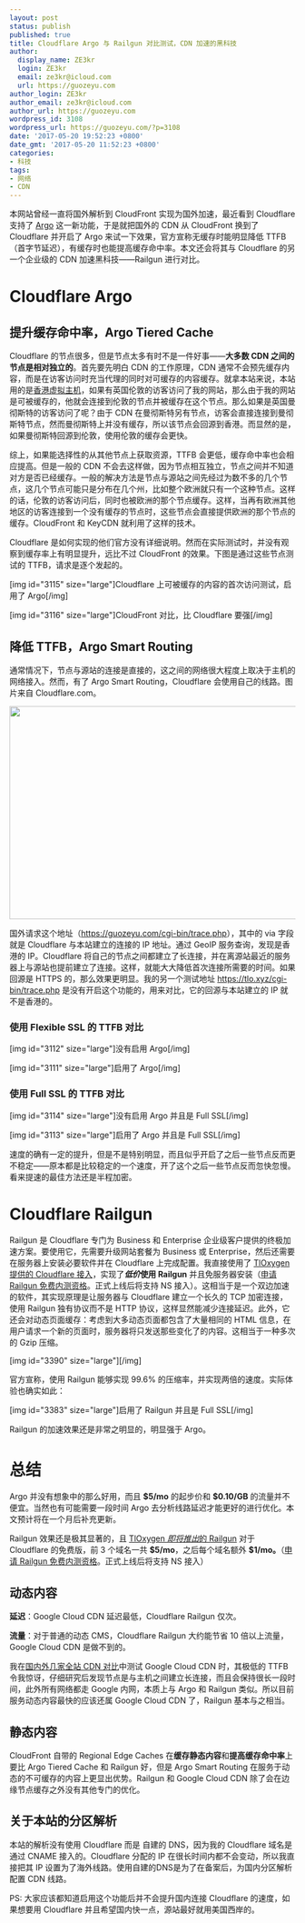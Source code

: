 ```yaml
---
layout: post
status: publish
published: true
title: Cloudflare Argo 与 Railgun 对比测试，CDN 加速的黑科技
author:
  display_name: ZE3kr
  login: ZE3kr
  email: ze3kr@icloud.com
  url: https://guozeyu.com
author_login: ZE3kr
author_email: ze3kr@icloud.com
author_url: https://guozeyu.com
wordpress_id: 3108
wordpress_url: https://guozeyu.com/?p=3108
date: '2017-05-20 19:52:23 +0800'
date_gmt: '2017-05-20 11:52:23 +0800'
categories:
- 科技
tags:
- 网络
- CDN
---
```

<p>本网站曾经一直将国外解析到 CloudFront 实现为国外加速，最近看到 Cloudflare 支持了 <a href="https://blog.cloudflare.com/argo/">Argo</a> 这一新功能，于是就把国外的 CDN 从 CloudFront 换到了 Cloudflare 并开启了 Argo 来试一下效果，官方宣称无缓存时能明显降低 TTFB（首字节延迟），有缓存时也能提高缓存命中率。本文还会将其与 Cloudflare 的另一个企业级的 CDN 加速黑科技——Railgun 进行对比。<br />
<!--more--></p>
<h1>Cloudflare Argo</h1>
<h2>提升缓存命中率，Argo Tiered Cache</h2>
<p>Cloudflare 的节点很多，但是节点太多有时不是一件好事——<strong>大多数 CDN 之间的节点是相对独立的</strong>。首先要先明白 CDN 的工作原理，CDN 通常不会预先缓存内容，而是在访客访问时充当代理的同时对可缓存的内容缓存。就拿本站来说，本站用的是<a href="https://domain.tloxygen.com/web-hosting/index.php" target="_blank">香港虚拟主机</a>，如果有英国伦敦的访客访问了我的网站，那么由于我的网站是可被缓存的，他就会连接到伦敦的节点并被缓存在这个节点。那么如果是英国曼彻斯特的访客访问了呢？由于 CDN 在曼彻斯特另有节点，访客会直接连接到曼彻斯特节点，然而曼彻斯特上并没有缓存，所以该节点会回源到香港。而显然的是，如果曼彻斯特回源到伦敦，使用伦敦的缓存会更快。</p>
<p>综上，如果能选择性的从其他节点上获取资源，TTFB 会更低，缓存命中率也会相应提高。但是一般的 CDN 不会去这样做，因为节点相互独立，节点之间并不知道对方是否已经缓存。一般的解决方法是节点与源站之间先经过为数不多的几个节点，这几个节点可能只是分布在几个州，比如整个欧洲就只有一个这种节点。这样的话，伦敦的访客访问后，同时也被欧洲的那个节点缓存。这样，当再有欧洲其他地区的访客连接到一个没有缓存的节点时，这些节点会直接提供欧洲的那个节点的缓存。CloudFront 和 KeyCDN 就利用了这样的技术。</p>
<p>Cloudflare 是如何实现的他们官方没有详细说明。然而在实际测试时，并没有观察到缓存率上有明显提升，远比不过 CloudFront 的效果。下图是通过这些节点测试的 TTFB，请求是逐个发起的。</p>
<p>[img id="3115" size="large"]Cloudflare 上可被缓存的内容的首次访问测试，启用了 Argo[/img]</p>
<p>[img id="3116" size="large"]CloudFront 对比，比 Cloudflare 要强[/img]</p>
<h2>降低 TTFB，Argo Smart Routing</h2>
<p>通常情况下，节点与源站的连接是直接的，这之间的网络很大程度上取决于主机的网络接入。然而，有了 Argo Smart Routing，Cloudflare 会使用自己的线路。图片来自 Cloudflare.com。</p>
<p><img class="aligncenter wp-image-3109 size-full" src="https://cdn.landcement.com/sites/2/2017/05/argo_animation.gif" alt="" width="960" height="375" /></p>
<p>国外请求这个地址（<a href="https://guozeyu.com/cgi-bin/trace.php" target="_blank">https://guozeyu.com/cgi-bin/trace.php</a>），其中的 via 字段就是 Cloudflare 与本站建立的连接的 IP 地址。通过 GeoIP 服务查询，发现是香港的 IP。Cloudflare 将自己的节点之间都建立了长连接，并在离源站最近的服务器上与源站也提前建立了连接。这样，就能大大降低首次连接所需要的时间。如果回源是 HTTPS 的，那么效果更明显。我的另一个测试地址 <a href="https://tlo.xyz/cgi-bin/trace.php" target="_blank">https://tlo.xyz/cgi-bin/trace.php</a> 是没有开启这个功能的，用来对比，它的回源与本站建立的 IP 就不是香港的。</p>
<h3>使用 Flexible SSL 的 TTFB 对比</h3>
<p>[img id="3112" size="large"]没有启用 Argo[/img]</p>
<p>[img id="3111" size="large"]启用了 Argo[/img]</p>
<h3>使用 Full SSL 的 TTFB 对比</h3>
<p>[img id="3114" size="large"]没有启用 Argo 并且是 Full SSL[/img]</p>
<p>[img id="3113" size="large"]启用了 Argo 并且是 Full SSL[/img]</p>
<p>速度的确有一定的提升，但是不是特别明显，而且似乎开启了之后一些节点反而更不稳定——原本都是比较稳定的一个速度，开了这个之后一些节点反而忽快忽慢。看来提速的最佳方法还是半程加密。</p>
<h1>Cloudflare Railgun</h1>
<p>Railgun 是 Cloudflare 专门为 Business 和 Enterprise 企业级客户提供的终极加速方案。要使用它，先需要升级网站套餐为 Business 或 Enterprise，然后还需要在服务器上安装必要软件并在 Cloudflare 上完成配置。我直接使用了 <a href="https://guozeyu.com/2017/11/cloudflare-cnameip/">TlOxygen 提供的 Cloudflare 接入</a>，实现了<i><b>低价</b></i><strong>使用 Railgun</strong> 并且免服务器安装（<a href="mailto:ze3kr@icloud.com?subject=%E7%94%B3%E8%AF%B7%20Railgun%20%E5%86%85%E6%B5%8B%E8%B5%84%E6%A0%BC&amp;body=%E6%88%91%E7%9A%84%E5%9F%9F%E5%90%8D%E6%98%AF%EF%BC%9A%E8%AF%B7%E5%A1%AB%E5%86%99%0A%0A%23%23%23%20%E4%B8%8D%E8%A6%81%E6%9B%B4%E6%94%B9%E4%BB%A5%E4%B8%8B%E5%86%85%E5%AE%B9%20%23%23%23%0A%0A%E6%88%91%E7%9F%A5%E9%81%93%E5%8F%91%E9%80%81%E6%AD%A4%E9%82%AE%E4%BB%B6%E5%90%8E%EF%BC%8C%E7%BD%91%E7%AB%99%E9%9A%8F%E6%97%B6%E5%B0%B1%E5%8F%AF%E8%83%BD%E8%A2%AB%E5%90%AF%E7%94%A8%20Railgun%EF%BC%8C%E4%B8%8D%E6%AD%A3%E7%A1%AE%E7%9A%84%E9%85%8D%E7%BD%AE%E5%B0%86%E4%BC%9A%E5%BD%B1%E5%93%8D%E7%BD%91%E7%AB%99%E5%86%85%E5%AE%B9%E3%80%82%0A%0A%E6%88%91%E7%9A%84%E5%9F%9F%E5%90%8D%E5%B7%B2%E7%BB%8F%E5%9C%A8%20TlOxygen%20%E6%8E%A5%E5%85%A5%E3%80%82%E6%88%91%E4%BA%86%E8%A7%A3%E5%88%B0%E5%86%85%E6%B5%8B%E5%8F%AF%E8%83%BD%E6%9C%89%E4%B8%8D%E7%A8%B3%E5%AE%9A%E6%80%A7%EF%BC%8C%E4%B8%94%E6%9C%AA%E5%BF%85%E6%9C%89%E6%8A%80%E6%9C%AF%E6%94%AF%E6%8C%81%E3%80%82%E6%88%91%E6%B2%A1%E6%9C%89%E5%BC%80%E5%90%AF%E9%92%88%E5%AF%B9%20Cloudflare%20%E7%9A%84%E9%98%B2%E7%81%AB%E5%A2%99%E3%80%82%E6%88%91%E4%B9%9F%E7%9F%A5%E9%81%93%E5%86%85%E6%B5%8B%E7%9A%84%E5%85%8D%E8%B4%B9%E4%BD%BF%E7%94%A8%E8%B5%84%E6%A0%BC%E9%9A%8F%E6%97%B6%E5%8F%AF%E8%83%BD%E7%BB%93%E6%9D%9F%EF%BC%8C%E9%9C%80%E8%A6%81%E4%BA%A4%E8%B4%B9%E6%89%8D%E8%83%BD%E7%BB%A7%E7%BB%AD%E4%BD%BF%E7%94%A8%20Railgun%20%E5%8A%9F%E8%83%BD%E3%80%82%0A%0A%E6%AD%A4%E5%A4%96%EF%BC%8C%E6%88%91%E4%B9%9F%E5%B7%B2%E7%BB%8F%E9%98%85%E8%AF%BB%E7%9B%B8%E5%85%B3%E4%BD%BF%E7%94%A8%E8%AF%B4%E6%98%8E%20https%3A%2F%2Fwiki.tloxygen.com%2FCloudFlare_%25E6%258E%25A5%25E5%2585%25A5%2FRailgun">申请 Railgun 免费内测资格</a>。正式上线后将支持 NS 接入）。这相当于是一个双边加速的软件，其实现原理是让服务器与 Cloudflare 建立一个长久的 TCP 加密连接，使用 Railgun 独有协议而不是 HTTP 协议，这样显然能减少连接延迟。此外，它还会对动态页面缓存：考虑到大多动态页面都包含了大量相同的 HTML 信息，在用户请求一个新的页面时，服务器将只发送那些变化了的内容。这相当于一种多次的 Gzip 压缩。</p>
<p>[img id="3390" size="large"][/img]</p>
<p>官方宣称，使用 Railgun 能够实现 99.6% 的压缩率，并实现两倍的速度。实际体验也确实如此：</p>
<p>[img id="3383" size="large"]启用了 Railgun 并且是 Full SSL[/img]</p>
<p>Railgun 的加速效果还是非常之明显的，明显强于 Argo。</p>
<h1>总结</h1>
<p>Argo 并没有想象中的那么好用，而且 <b>$5/mo</b> 的起步价和 <b>$0.10/GB</b> 的流量并不便宜。当然也有可能需要一段时间 Argo 去分析线路延迟才能更好的进行优化。本文预计将在一个月后补充更新。</p>
<p>Railgun 效果还是极其显著的，且 <a href="https://guozeyu.com/2017/11/cloudflare-cnameip/">TlOxygen <i>即将推出</i>的 Railgun</a> 对于 Cloudflare 的免费版，前 3 个域名一共 <b>$5/mo</b>，之后每个域名额外 <b>$1/mo。</b>（<a href="mailto:ze3kr@icloud.com?subject=%E7%94%B3%E8%AF%B7%20Railgun%20%E5%86%85%E6%B5%8B%E8%B5%84%E6%A0%BC&amp;body=%E6%88%91%E7%9A%84%E5%9F%9F%E5%90%8D%E6%98%AF%EF%BC%9A%E8%AF%B7%E5%A1%AB%E5%86%99%0A%0A%23%23%23%20%E4%B8%8D%E8%A6%81%E6%9B%B4%E6%94%B9%E4%BB%A5%E4%B8%8B%E5%86%85%E5%AE%B9%20%23%23%23%0A%0A%E6%88%91%E7%9F%A5%E9%81%93%E5%8F%91%E9%80%81%E6%AD%A4%E9%82%AE%E4%BB%B6%E5%90%8E%EF%BC%8C%E7%BD%91%E7%AB%99%E9%9A%8F%E6%97%B6%E5%B0%B1%E5%8F%AF%E8%83%BD%E8%A2%AB%E5%90%AF%E7%94%A8%20Railgun%EF%BC%8C%E4%B8%8D%E6%AD%A3%E7%A1%AE%E7%9A%84%E9%85%8D%E7%BD%AE%E5%B0%86%E4%BC%9A%E5%BD%B1%E5%93%8D%E7%BD%91%E7%AB%99%E5%86%85%E5%AE%B9%E3%80%82%0A%0A%E6%88%91%E7%9A%84%E5%9F%9F%E5%90%8D%E5%B7%B2%E7%BB%8F%E5%9C%A8%20TlOxygen%20%E6%8E%A5%E5%85%A5%E3%80%82%E6%88%91%E4%BA%86%E8%A7%A3%E5%88%B0%E5%86%85%E6%B5%8B%E5%8F%AF%E8%83%BD%E6%9C%89%E4%B8%8D%E7%A8%B3%E5%AE%9A%E6%80%A7%EF%BC%8C%E4%B8%94%E6%9C%AA%E5%BF%85%E6%9C%89%E6%8A%80%E6%9C%AF%E6%94%AF%E6%8C%81%E3%80%82%E6%88%91%E6%B2%A1%E6%9C%89%E5%BC%80%E5%90%AF%E9%92%88%E5%AF%B9%20Cloudflare%20%E7%9A%84%E9%98%B2%E7%81%AB%E5%A2%99%E3%80%82%E6%88%91%E4%B9%9F%E7%9F%A5%E9%81%93%E5%86%85%E6%B5%8B%E7%9A%84%E5%85%8D%E8%B4%B9%E4%BD%BF%E7%94%A8%E8%B5%84%E6%A0%BC%E9%9A%8F%E6%97%B6%E5%8F%AF%E8%83%BD%E7%BB%93%E6%9D%9F%EF%BC%8C%E9%9C%80%E8%A6%81%E4%BA%A4%E8%B4%B9%E6%89%8D%E8%83%BD%E7%BB%A7%E7%BB%AD%E4%BD%BF%E7%94%A8%20Railgun%20%E5%8A%9F%E8%83%BD%E3%80%82%0A%0A%E6%AD%A4%E5%A4%96%EF%BC%8C%E6%88%91%E4%B9%9F%E5%B7%B2%E7%BB%8F%E9%98%85%E8%AF%BB%E7%9B%B8%E5%85%B3%E4%BD%BF%E7%94%A8%E8%AF%B4%E6%98%8E%20https%3A%2F%2Fwiki.tloxygen.com%2FCloudFlare_%25E6%258E%25A5%25E5%2585%25A5%2FRailgun">申请 Railgun 免费内测资格</a>。正式上线后将支持 NS 接入）</p>
<h2>动态内容</h2>
<p><b>延迟</b>：Google Cloud CDN 延迟最低，Cloudflare Railgun 仅次。</p>
<p><b>流量</b>：对于普通的动态 CMS，Cloudflare Railgun 大约能节省 10 倍以上流量，Google Cloud CDN 是做不到的。</p>
<p>我在<a href="https://guozeyu.com/2017/01/wordpress-full-site-cdn/">国内外几家全站 CDN 对比</a>中测试 Google Cloud CDN 时，其极低的 TTFB 令我惊讶，仔细研究后发现节点是与主机之间建立长连接，而且会保持很长一段时间，此外所有网络都走 Google 内网，本质上与 Argo 和 Railgun 类似。所以目前服务动态内容最快的应该还属 Google Cloud CDN 了，Railgun 基本与之相当。</p>
<h2>静态内容</h2>
<p>CloudFront 自带的 Regional Edge Caches 在<b>缓存静态内容</b>和<b>提高缓存命中率</b>上要比 Argo Tiered Cache 和 Railgun 好，但是 Argo Smart Routing 在服务于动态的不可缓存的内容上更显出优势。Railgun 和 Google Cloud CDN 除了会在边缘节点缓存之外没有其他专门的优化。</p>
<h2>关于本站的分区解析</h2>
<p>本站的解析没有使用 Cloudflare 而是 自建的 DNS，因为我的 Cloudflare 域名是通过 CNAME 接入的。Cloudflare 分配的 IP 在很长时间内都不会变动，所以我直接把其 IP 设置为了海外线路。使用自建的DNS是为了在备案后，为国内分区解析配置 CDN 线路。</p>
<p>PS: 大家应该都知道启用这个功能后并不会提升国内连接 Cloudflare 的速度，如果想要用 Cloudflare 并且希望国内快一点，源站最好就用美国西岸的。</p>
